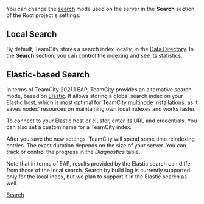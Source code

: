 [//]: # (title: Search Settings)
[//]: # (auxiliary-id: Search Settings)

You can change the [search](search.md) mode used on the server in the __Search__ section of the Root project's settings.

## Local Search

By default, TeamCity stores a search index locally, in the [Data Directory](teamcity-data-directory.md). In the __Search__ section, you can control the indexing and see its statistics.

## Elastic-based Search

In terms of TeamCity 2021.1 EAP, TeamCity provides an alternative search mode, based on [Elastic](https://www.elastic.co/). It allows storing a global search index on your Elastic host, which is most optimal for TeamCity [multinode installations](multinode-setup.md), as it saves nodes' resources on maintaining own local indexes and works faster.

To connect to your Elastic host or cluster, enter its URL and credentials. You can also set a custom name for a TeamCity index.

After you save the new settings, TeamCity will spend some time reindexing entries. The exact duration depends on the size of your server. You can track or control the progress in the _Diagnostics_ table.

Note that in terms of EAP, results provided by the Elastic search can differ from those of the local search. Search by build log is currently supported only for the local index, but we plan to support it in the Elastic search as well.

<seealso>
        <category ref="user-guide">
            <a href="search.md">Search</a>
        </category>
</seealso>